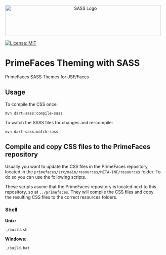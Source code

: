 <div align="center">
<img src="https://upload.wikimedia.org/wikipedia/commons/9/96/Sass_Logo_Color.svg" width="100%" height="100" alt="SASS Logo" />
</div>

[![License: MIT](https://img.shields.io/badge/License-MIT-yellow.svg)](https://opensource.org/licenses/MIT)

# PrimeFaces Theming with SASS

PrimeFaces SASS Themes for JSF/Faces

## Usage

To compile the CSS once:

```shell
mvn dart-sass:compile-sass
```

To watch the SASS files for changes and re-compile:

```shell
mvn dart-sass:watch-sass
```

## Compile and copy CSS files to the PrimeFaces repository

Usually you want to update the CSS files in the PrimeFaces repository, located in the
`primefaces/src/main/resources/META-INF/resources` folder. To do so you can use the following scripts.

These scripts asume that the PrimeFaces repository is located next to this repository, so at `../primefaces`.
They will compile the CSS files and copy the resulting CSS files to the correct resources folders.

### Shell

**Unix:**

```shell
./build.sh
```

**Windows:**

```shell
./build.bat
```